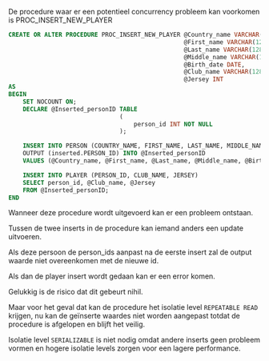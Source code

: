 De procedure waar er een potentieel concurrency probleem kan voorkomen is PROC_INSERT_NEW_PLAYER

```SQL
CREATE OR ALTER PROCEDURE PROC_INSERT_NEW_PLAYER @Country_name VARCHAR(128),
												 @First_name VARCHAR(128),
												 @Last_name VARCHAR(128),
												 @Middle_name VARCHAR(128) = NULL,
												 @Birth_date DATE,
												 @Club_name VARCHAR(128),
												 @Jersey INT
AS
BEGIN
	SET NOCOUNT ON;
	DECLARE @Inserted_personID TABLE
							   (
								   person_id INT NOT NULL
							   );

	INSERT INTO PERSON (COUNTRY_NAME, FIRST_NAME, LAST_NAME, MIDDLE_NAME, BIRTH_DATE)
	OUTPUT (inserted.PERSON_ID) INTO @Inserted_personID
	VALUES (@Country_name, @First_name, @Last_name, @Middle_name, @Birth_date)

	INSERT INTO PLAYER (PERSON_ID, CLUB_NAME, JERSEY)
	SELECT person_id, @Club_name, @Jersey
	FROM @Inserted_personID;
END 
```

Wanneer deze procedure wordt uitgevoerd kan er een probleem ontstaan. 

Tussen de twee inserts in de procedure kan iemand anders een update uitvoeren.

Als deze persoon de person_ids aanpast na de eerste insert zal de output waarde niet overeenkomen met de nieuwe id.

Als dan de player insert wordt gedaan kan er een error komen.

Gelukkig is de risico dat dit gebeurt nihil.

Maar voor het geval dat kan de procedure het isolatie level `REPEATABLE READ` krijgen, nu kan de geïnserte waardes niet worden aangepast totdat de procedure is afgelopen en blijft het veilig.

Isolatie level `SERIALIZABLE` is niet nodig omdat andere inserts geen probleem vormen en hogere isolatie levels zorgen voor een lagere performance.